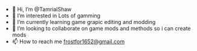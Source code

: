 - 👋 Hi, I’m @TamrialShaw
- 👀 I’m interested in Lots of gamming
- 🌱 I’m currently learning game grapic editing and modding
- 💞️ I’m looking to collaborate on game mods and methods so i can create mods
- 📫 How to reach me frostfor1652@gmail.com

<!---
TamrialShaw/TamrialShaw is a ✨ Go-getter ✨ repository because its `README.md` (this file) appears on your GitHub profile.
You can click the Preview link to take a look at your changes.
--->
